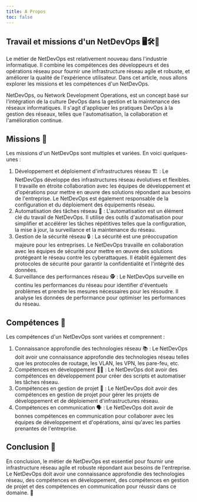 ```yaml
---
title: A Propos
toc: false
---
```

## Travail et missions d'un NetDevOps 🖥️🛠️📡

Le métier de NetDevOps est relativement nouveau dans l'industrie informatique. Il combine les compétences des développeurs et des opérations réseau pour fournir une infrastructure réseau agile et robuste, et améliorer la qualité de l'expérience utilisateur. Dans cet article, nous allons explorer les missions et les compétences d'un NetDevOps.

NetDevOps, ou Network Development Operations, est un concept basé sur l'intégration de la culture DevOps dans la gestion et la maintenance des réseaux informatiques. Il s'agit d'appliquer les pratiques DevOps à la gestion des réseaux, telles que l'automatisation, la collaboration et l'amélioration continue.

## Missions 🎯

Les missions d'un NetDevOps sont multiples et variées. En voici quelques-unes :

1. Développement et déploiement d'infrastructures réseau 🏗️ : Le NetDevOps développe des infrastructures réseau évolutives et flexibles. Il travaille en étroite collaboration avec les équipes de développement et d'opérations pour mettre en œuvre des solutions répondant aux besoins de l'entreprise. Le NetDevOps est également responsable de la configuration et du déploiement des équipements réseau.
2. Automatisation des tâches réseau 🤖 : L'automatisation est un élément clé du travail de NetDevOps. Il utilise des outils d'automatisation pour simplifier et accélérer les tâches répétitives telles que la configuration, la mise à jour, la surveillance et la maintenance du réseau.
3. Gestion de la sécurité réseau 🔒 : La sécurité est une préoccupation majeure pour les entreprises. Le NetDevOps travaille en collaboration avec les équipes de sécurité pour mettre en œuvre des solutions protégeant le réseau contre les cyberattaques. Il établit également des protocoles de sécurité pour garantir la confidentialité et l'intégrité des données.
4. Surveillance des performances réseau 🕵️ : Le NetDevOps surveille en continu les performances du réseau pour identifier d'éventuels problèmes et prendre les mesures nécessaires pour les résoudre. Il analyse les données de performance pour optimiser les performances du réseau.

## Compétences 🤹

Les compétences d'un NetDevOps sont variées et comprennent :

1. Connaissance approfondie des technologies réseau 📚 : Le NetDevOps doit avoir une connaissance approfondie des technologies réseau telles que les protocoles de routage, les VLAN, les VPN, les pare-feu, etc.
2. Compétences en développement 🧑‍💻 : Le NetDevOps doit avoir des compétences en développement pour créer des scripts et automatiser les tâches réseau.
3. Compétences en gestion de projet 📅 : Le NetDevOps doit avoir des compétences en gestion de projet pour gérer les projets de développement et de déploiement d'infrastructures réseau.
4. Compétences en communication 🗣️ : Le NetDevOps doit avoir de bonnes compétences en communication pour collaborer avec les équipes de développement et d'opérations, ainsi qu'avec les parties prenantes de l'entreprise.

## Conclusion 📝

En conclusion, le métier de NetDevOps est essentiel pour fournir une infrastructure réseau agile et robuste répondant aux besoins de l'entreprise. Le NetDevOps doit avoir une connaissance approfondie des technologies réseau, des compétences en développement, des compétences en gestion de projet et des compétences en communication pour réussir dans ce domaine. 🌟
